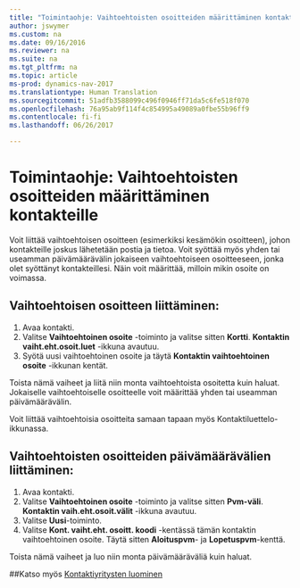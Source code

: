 ```yaml
---
title: "Toimintaohje: Vaihtoehtoisten osoitteiden määrittäminen kontakteille"
author: jswymer
ms.custom: na
ms.date: 09/16/2016
ms.reviewer: na
ms.suite: na
ms.tgt_pltfrm: na
ms.topic: article
ms-prod: dynamics-nav-2017
ms.translationtype: Human Translation
ms.sourcegitcommit: 51adfb3588099c496f0946ff71da5c6fe518f070
ms.openlocfilehash: 76a95ab9f114f4c854995a49089a0fbe55b96ff9
ms.contentlocale: fi-fi
ms.lasthandoff: 06/26/2017

---
```

# <a name="how-to-set-up-alternative-addresses-for-contacts"></a>Toimintaohje: Vaihtoehtoisten osoitteiden määrittäminen kontakteille
Voit liittää vaihtoehtoisen osoitteen (esimerkiksi kesämökin osoitteen), johon kontakteille joskus lähetetään postia ja tietoa. Voit syöttää myös yhden tai useamman päivämäärävälin jokaiseen vaihtoehtoiseen osoitteeseen, jonka olet syöttänyt kontakteillesi. Näin voit määrittää, milloin mikin osoite on voimassa.

## <a name="to-assign-an-alternative-address"></a>Vaihtoehtoisen osoitteen liittäminen:
1. Avaa kontakti.
2. Valitse **Vaihtoehtoinen osoite** -toiminto ja valitse sitten **Kortti**. **Kontaktin vaiht.eht.osoit.luet** -ikkuna avautuu.
3. Syötä uusi vaihtoehtoinen osoite ja täytä **Kontaktin vaihtoehtoinen osoite** -ikkunan kentät.

Toista nämä vaiheet ja liitä niin monta vaihtoehtoista osoitetta kuin haluat. Jokaiselle vaihtoehtoiselle osoitteelle voit määrittää yhden tai useamman päivämäärävälin.

Voit liittää vaihtoehtoisia osoitteita samaan tapaan myös Kontaktiluettelo-ikkunassa.

## <a name="to-assign-an-alternative-address-date-range"></a>Vaihtoehtoisten osoitteiden päivämäärävälien liittäminen:
1. Avaa kontakti.
2. Valitse **Vaihtoehtoinen osoite** -toiminto ja valitse sitten **Pvm-väli**. **Kontaktin vaih.eht.osoit.välit** -ikkuna avautuu.
3. Valitse **Uusi**-toiminto.
4. Valitse **Kont. vaiht.eht. osoitt. koodi** -kentässä tämän kontaktin vaihtoehtoinen osoite. Täytä sitten **Aloituspvm**- ja **Lopetuspvm**-kenttä.

Toista nämä vaiheet ja luo niin monta päivämääräväliä kuin haluat.

##<a name="see-also"></a>Katso myös
[Kontaktiyritysten luominen](marketing-create-contact-companies.md)

